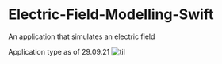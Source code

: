 # Electric-Field-Modelling-Swift
An application that simulates an electric field

Application type as of 29.09.21
![til](./gifs/gif1.gif)
